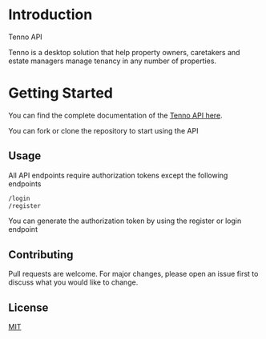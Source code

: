 # Introduction

Tenno API

Tenno is a desktop solution that help property owners, caretakers and estate managers manage tenancy in any number of properties.

# Getting Started
You can find the complete documentation of the [Tenno API here](https://documenter.getpostman.com/view/9080206/TW76BixQ).

You can fork or clone the repository to start using the API


## Usage

All API endpoints require authorization tokens except the following endpoints

```bash
/login
/register
```

You can generate the authorization token by using the register or login endpoint



## Contributing
Pull requests are welcome. For major changes, please open an issue first to discuss what you would like to change.

## License
[MIT](https://choosealicense.com/licenses/mit/)
